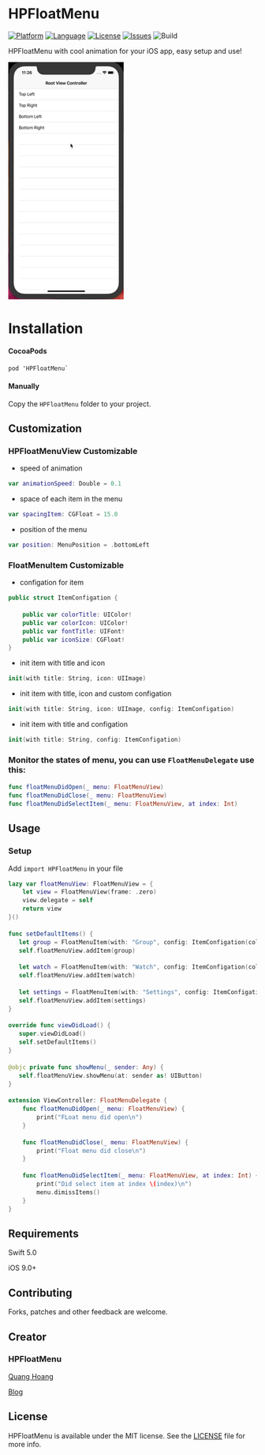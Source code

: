 # HPFloatMenu

[![Platform](http://img.shields.io/badge/platform-iOS-blue.svg?style=flat
)](https://developer.apple.com/iphone/index.action)
[![Language](http://img.shields.io/badge/language-Swift-brightgreen.svg?style=flat
)](https://developer.apple.com/swift)
[![License](http://img.shields.io/badge/license-MIT-lightgrey.svg?style=flat
)](http://mit-license.org)
[![Issues](https://img.shields.io/github/issues/quanghoang0101/HPFloatMenu.svg?style=flat
)](https://github.com/quanghoang0101/HPFloatMenu/issues?state=open)
![Build](https://travis-ci.com/quanghoang0101/HPFloatMenu.svg?branch=master)

HPFloatMenu with cool animation for your iOS app, easy setup and use!

![sample](Screenshots/HPFloatMenu.gif)

# Installation
#### CocoaPods
```
pod 'HPFloatMenu`
```
#### Manually
Copy the `HPFloatMenu` folder to your project.

## Customization

### HPFloatMenuView Customizable
* speed of animation
```Swift
var animationSpeed: Double = 0.1
```
* space of each item in the menu
```Swift
var spacingItem: CGFloat = 15.0
```
* position of the menu
```Swift
var position: MenuPosition = .bottomLeft
```
### FloatMenuItem Customizable
* configation for item
```Swift
public struct ItemConfigation {
    
    public var colorTitle: UIColor!
    public var colorIcon: UIColor!
    public var fontTitle: UIFont!
    public var iconSize: CGFloat!
}
```
* init item with title and icon
```Swift
init(with title: String, icon: UIImage)
```

* init item with title, icon and custom configation
```Swift
init(with title: String, icon: UIImage, config: ItemConfigation)
```

* init item with title and configation
```Swift
init(with title: String, config: ItemConfigation) 
```
### Monitor the states of menu, you can use `FloatMenuDelegate` use this:
```swift
func floatMenuDidOpen(_ menu: FloatMenuView)
func floatMenuDidClose(_ menu: FloatMenuView)
func floatMenuDidSelectItem(_ menu: FloatMenuView, at index: Int)
```

## Usage

### Setup
Add `import HPFloatMenu` in your file

```Swift
lazy var floatMenuView: FloatMenuView = {
    let view = FloatMenuView(frame: .zero)
    view.delegate = self
    return view
}()

func setDefaultItems() {
   let group = FloatMenuItem(with: "Group", config: ItemConfigation(colorIcon: UIColor(hexString: "#CFCFCF")!))
   self.floatMenuView.addItem(group)

   let watch = FloatMenuItem(with: "Watch", config: ItemConfigation(colorIcon: UIColor(hexString: "#969696")!))
   self.floatMenuView.addItem(watch)

   let settings = FloatMenuItem(with: "Settings", config: ItemConfigation(colorIcon: UIColor(hexString: "#6D6C6C")!))
   self.floatMenuView.addItem(settings)
}

override func viewDidLoad() {
   super.viewDidLoad()
   self.setDefaultItems()
}

@objc private func showMenu(_ sender: Any) {
   self.floatMenuView.showMenu(at: sender as! UIButton)
}

extension ViewController: FloatMenuDelegate {
    func floatMenuDidOpen(_ menu: FloatMenuView) {
        print("FLoat menu did open\n")
    }

    func floatMenuDidClose(_ menu: FloatMenuView) {
        print("Float menu did close\n")
    }

    func floatMenuDidSelectItem(_ menu: FloatMenuView, at index: Int) {
        print("Did select item at index \(index)\n")
        menu.dimissItems()
    }
}
```
## Requirements
Swift 5.0

iOS 9.0+

## Contributing
Forks, patches and other feedback are welcome.

## Creator
### HPFloatMenu
[Quang Hoang](https://github.com/quanghoang0101) 

[Blog](https://medium.com/@phanquanghoang)

## License
HPFloatMenu is available under the MIT license. See the [LICENSE](./LICENSE) file for more info.
